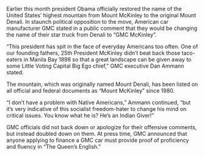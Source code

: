 Earlier this month president Obama officially restored the name of the United States’ highest mountain from Mount McKinley to the original Mount Denali. In staunch political opposition to the move, American car manufacturer GMC stated in a public comment that they would be changing the name of their star truck from Denali to “GMC McKinley”.

“This president has spit in the face of everyday Americans too often. One of our founding fathers, 25th President McKinley didn’t beat back those taco-eaters in Manila Bay 1898 so that a great landscape can be given away to some Little Voting Capital Big Ego chief,” GMC executive Dan Ammann stated.

The mountain, which was originally named Mount Denali, has been listed on all official and federal documents as “Mount McKinley” since 1980.

“I don’t have a problem with Native Americans,” Ammann continued, “but it’s very indicative of this socialist freedom-hater to change his mind on critical issues. You know what he is? He’s an Indian Giver!”

GMC officials did not back down or apologize for their offensive comments, but instead doubled down on them. At press time, GMC announced that anyone applying to finance a GMC car must provide proof of proficiency and fluency in “The Queen’s English.”
